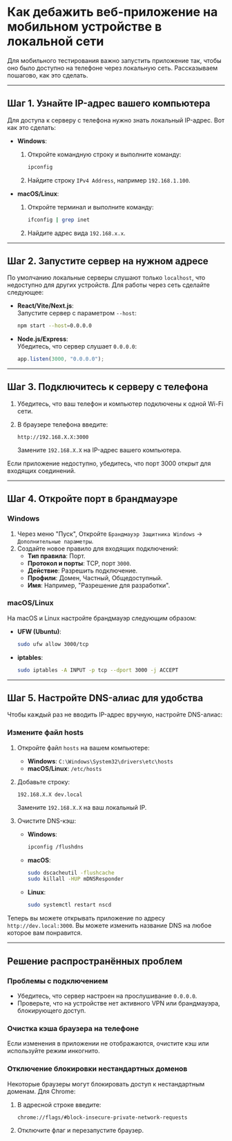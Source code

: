 # Как дебажить веб-приложение на мобильном устройстве в локальной сети

Для мобильного тестирования важно запустить приложение так, чтобы оно было доступно на телефоне через локальную сеть. Рассказываем пошагово, как это сделать.

---

## Шаг 1. Узнайте IP-адрес вашего компьютера

Для доступа к серверу с телефона нужно знать локальный IP-адрес. Вот как это сделать:

- **Windows**:

  1. Откройте командную строку и выполните команду:

     ```bash
     ipconfig
     ```

  2. Найдите строку `IPv4 Address`, например `192.168.1.100`.

- **macOS/Linux**:
  1. Откройте терминал и выполните команду:

     ```bash
     ifconfig | grep inet
     ```

  2. Найдите адрес вида `192.168.x.x`.

---

## Шаг 2. Запустите сервер на нужном адресе

По умолчанию локальные серверы слушают только `localhost`, что недоступно для других устройств. Для работы через сеть сделайте следующее:

- **React/Vite/Next.js**:  
  Запустите сервер с параметром `--host`:

  ```bash
  npm start --host=0.0.0.0
  ```

- **Node.js/Express**:  
  Убедитесь, что сервер слушает `0.0.0.0`:

  ```javascript
  app.listen(3000, "0.0.0.0");
  ```

---

## Шаг 3. Подключитесь к серверу с телефона

1. Убедитесь, что ваш телефон и компьютер подключены к одной Wi-Fi сети.
2. В браузере телефона введите:

   ```plaintext
   http://192.168.X.X:3000
   ```

   Замените `192.168.X.X` на IP-адрес вашего компьютера.

Если приложение недоступно, убедитесь, что порт 3000 открыт для входящих соединений.

---

## Шаг 4. Откройте порт в брандмауэре

### Windows

1. Через меню "Пуск", Откройте `Брандмауэр Защитника Windows` → `Дополнительные параметры`.
2. Создайте новое правило для входящих подключений:
   - **Тип правила**: Порт.
   - **Протокол и порты**: TCP, порт `3000`.
   - **Действие**: Разрешить подключение.
   - **Профили**: Домен, Частный, Общедоступный.
   - **Имя**: Например, "Разрешение для разработки".

### macOS/Linux

На macOS и Linux настройте брандмауэр следующим образом:

- **UFW (Ubuntu)**:

  ```bash
  sudo ufw allow 3000/tcp
  ```

- **iptables**:

  ```bash
  sudo iptables -A INPUT -p tcp --dport 3000 -j ACCEPT
  ```

---

## Шаг 5. Настройте DNS-алиас для удобства

Чтобы каждый раз не вводить IP-адрес вручную, настройте DNS-алиас:

### Измените файл hosts

1. Откройте файл `hosts` на вашем компьютере:
   - **Windows**: `C:\Windows\System32\drivers\etc\hosts`
   - **macOS/Linux**: `/etc/hosts`
2. Добавьте строку:

   ```plaintext
   192.168.X.X dev.local
   ```

   Замените `192.168.X.X` на ваш локальный IP.
3. Очистите DNS-кэш:
   - **Windows**:

     ```bash
     ipconfig /flushdns
     ```

   - **macOS**:

     ```bash
     sudo dscacheutil -flushcache
     sudo killall -HUP mDNSResponder
     ```

   - **Linux**:

     ```bash
     sudo systemctl restart nscd
     ```

Теперь вы можете открывать приложение по адресу `http://dev.local:3000`. Вы можете изменить название DNS на любое которое вам понравится.

---

## Решение распространённых проблем

### Проблемы с подключением

- Убедитесь, что сервер настроен на прослушивание `0.0.0.0`.
- Проверьте, что на устройстве нет активного VPN или брандмауэра, блокирующего доступ.

### Очистка кэша браузера на телефоне

Если изменения в приложении не отображаются, очистите кэш или используйте режим инкогнито.

### Отключение блокировки нестандартных доменов

Некоторые браузеры могут блокировать доступ к нестандартным доменам. Для Chrome:

1. В адресной строке введите:

   ```plaintext
   chrome://flags/#block-insecure-private-network-requests
   ```

2. Отключите флаг и перезапустите браузер.
